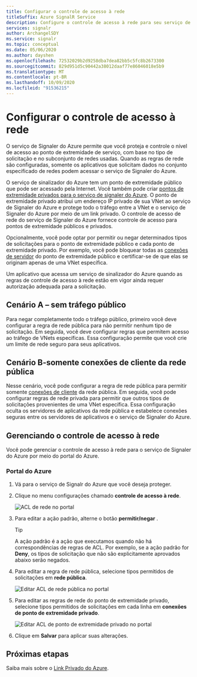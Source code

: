 ```yaml
---
title: Configurar o controle de acesso à rede
titleSuffix: Azure SignalR Service
description: Configure o controle de acesso à rede para seu serviço de Signaler do Azure.
services: signalr
author: ArchangelSDY
ms.service: signalr
ms.topic: conceptual
ms.date: 05/06/2020
ms.author: dayshen
ms.openlocfilehash: 72532029b2d9258dba7dea82bb5c5fc8b2673300
ms.sourcegitcommit: 829d951d5c90442a38012daaf77e86046018e5b9
ms.translationtype: MT
ms.contentlocale: pt-BR
ms.lasthandoff: 10/09/2020
ms.locfileid: "91536215"
---
```

# <a name="configure-network-access-control"></a>Configurar o controle de acesso à rede

O serviço de Signaler do Azure permite que você proteja e controle o nível de acesso ao ponto de extremidade de serviço, com base no tipo de solicitação e no subconjunto de redes usadas. Quando as regras de rede são configuradas, somente os aplicativos que solicitam dados no conjunto especificado de redes podem acessar o serviço de Signaler do Azure.

O serviço de sinalizador do Azure tem um ponto de extremidade público que pode ser acessado pela Internet. Você também pode criar [pontos de extremidade privados para o serviço de signaler do Azure](howto-private-endpoints.md). O ponto de extremidade privado atribui um endereço IP privado de sua VNet ao serviço de Signaler do Azure e protege todo o tráfego entre a VNet e o serviço de Signaler do Azure por meio de um link privado. O controle de acesso de rede do serviço de Signaler do Azure fornece controle de acesso para pontos de extremidade públicos e privados.

Opcionalmente, você pode optar por permitir ou negar determinados tipos de solicitações para o ponto de extremidade público e cada ponto de extremidade privado. Por exemplo, você pode bloquear todas as [conexões de servidor](signalr-concept-internals.md#server-connections) do ponto de extremidade público e certificar-se de que elas se originam apenas de uma VNet específica.

Um aplicativo que acessa um serviço de sinalizador do Azure quando as regras de controle de acesso à rede estão em vigor ainda requer autorização adequada para a solicitação.

## <a name="scenario-a---no-public-traffic"></a>Cenário A – sem tráfego público

Para negar completamente todo o tráfego público, primeiro você deve configurar a regra de rede pública para não permitir nenhum tipo de solicitação. Em seguida, você deve configurar regras que permitem acesso ao tráfego de VNets específicas. Essa configuração permite que você crie um limite de rede seguro para seus aplicativos.

## <a name="scenario-b---only-client-connections-from-public-network"></a>Cenário B-somente conexões de cliente da rede pública

Nesse cenário, você pode configurar a regra de rede pública para permitir somente [conexões de cliente](signalr-concept-internals.md#client-connections) da rede pública. Em seguida, você pode configurar regras de rede privada para permitir que outros tipos de solicitações provenientes de uma VNet específica. Essa configuração oculta os servidores de aplicativos da rede pública e estabelece conexões seguras entre os servidores de aplicativos e o serviço de Signaler do Azure.

## <a name="managing-network-access-control"></a>Gerenciando o controle de acesso à rede

Você pode gerenciar o controle de acesso à rede para o serviço de Signaler do Azure por meio do portal do Azure.

### <a name="azure-portal"></a>Portal do Azure

1. Vá para o serviço de Signalr do Azure que você deseja proteger.

1. Clique no menu configurações chamado **controle de acesso à rede**.

    ![ACL de rede no portal](media/howto-network-access-control/portal.png)

1. Para editar a ação padrão, alterne o botão **permitir/negar** .

    > [!TIP]
    > A ação padrão é a ação que executamos quando não há correspondências de regras de ACL. Por exemplo, se a ação padrão for **Deny**, os tipos de solicitação que não são explicitamente aprovados abaixo serão negados.

1. Para editar a regra de rede pública, selecione tipos permitidos de solicitações em **rede pública**.

    ![Editar ACL de rede pública no portal ](media/howto-network-access-control/portal-public-network.png)

1. Para editar as regras de rede do ponto de extremidade privado, selecione tipos permitidos de solicitações em cada linha em **conexões de ponto de extremidade privado**.

    ![Editar ACL de ponto de extremidade privado no portal ](media/howto-network-access-control/portal-private-endpoint.png)

1. Clique em **Salvar** para aplicar suas alterações.

## <a name="next-steps"></a>Próximas etapas

Saiba mais sobre o [Link Privado do Azure](/azure/private-link/private-link-overview).
